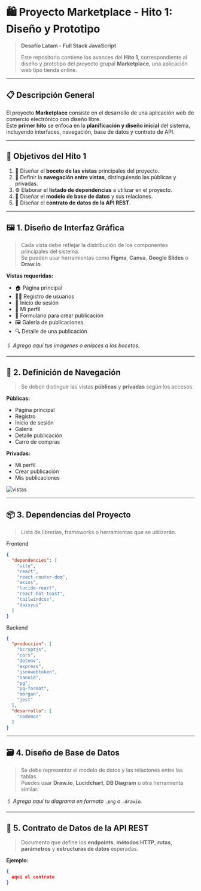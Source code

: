 # 🛍️ Proyecto Marketplace - Hito 1: Diseño y Prototipo

> **Desafío Latam - Full Stack JavaScript**
>
> Este repositorio contiene los avances del **Hito 1**, correspondiente al diseño y prototipo del proyecto grupal **Marketplace**, una aplicación web tipo tienda online.

---

## 📋 Descripción General

El proyecto **Marketplace** consiste en el desarrollo de una aplicación web de comercio electrónico con diseño libre.  
Este **primer hito** se enfoca en la **planificación y diseño inicial** del sistema, incluyendo interfaces, navegación, base de datos y contrato de API.

---

## 🎯 Objetivos del Hito 1

1. 🎨 Diseñar el **boceto de las vistas** principales del proyecto.  
2. 🔗 Definir la **navegación entre vistas**, distinguiendo las públicas y privadas.  
3. ⚙️ Elaborar el **listado de dependencias** a utilizar en el proyecto.  
4. 🧩 Diseñar el **modelo de base de datos** y sus relaciones.  
5. 📡 Diseñar el **contrato de datos de la API REST**.

---

## 🖼️ 1. Diseño de Interfaz Gráfica

> Cada vista debe reflejar la distribución de los componentes principales del sistema.  
> Se pueden usar herramientas como **Figma**, **Canva**, **Google Slides** o **Draw.io**.

**Vistas requeridas:**
- 🏠 Página principal  
- 🧑‍💻 Registro de usuarios  
- 🔑 Inicio de sesión  
- 🙍 Mi perfil  
- 📝 Formulario para crear publicación  
- 🖼️ Galería de publicaciones  
- 🔍 Detalle de una publicación  

🖇️ *Agrega aquí tus imágenes o enlaces a los bocetos.*

---

## 🧭 2. Definición de Navegación

> Se deben distinguir las vistas **públicas** y **privadas** según los accesos.

**Públicas:**
- Página principal  
- Registro  
- Inicio de sesión
- Galeria
- Detalle publicación
- Carro de compras

**Privadas:**
- Mi perfil  
- Crear publicación 
- Mis publicaciones
  
![vistas](https://github.com/user-attachments/assets/51382e7a-ca1e-4041-8fbf-dfe9ad4e8f23)


---

## 📦 3. Dependencias del Proyecto

> Lista de librerías, frameworks o herramientas que se utilizarán.

Frontend
```json
{
  "dependencies": [
    "vite",
    "react",
    "react-router-dom",
    "axios",
    "lucide-react",
    "react-hot-toast",
    "tailwindcss",
    "daisyui"
  ]
}
```

Backend
```json
{
  "produccion": [
    "bcryptjs",
    "cors",
    "dotenv",
    "express",
    "jsonwebtoken",
    "nanoid",
    "pg",
    "pg-format",
    "morgan",
    "jest"
  ],
  "desarrollo": [
    "nodemon"
  ]
}
```


---

## 🗃️ 4. Diseño de Base de Datos

> Se debe representar el modelo de datos y las relaciones entre las tablas.  
> Puedes usar **Draw.io**, **Lucidchart**, **DB Diagram** u otra herramienta similar.



🖇️ *Agrega aquí tu diagrama en formato `.png` o `.drawio`.*

---

## 🔐 5. Contrato de Datos de la API REST

> Documento que define los **endpoints**, **métodos HTTP**, **rutas**, **parámetros** y **estructuras de datos** esperadas.



**Ejemplo:**
```json
{
  aqui el contrato
}

